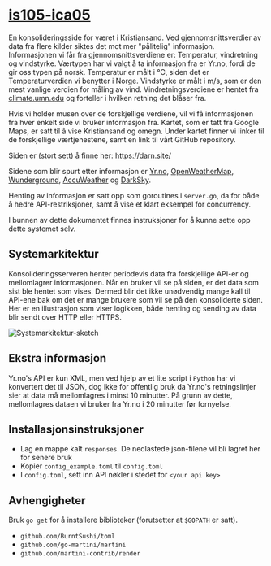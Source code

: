# [is105-ica05](https://darn.site/)

En konsolideringsside for været i Kristiansand. Ved gjennomsnittsverdier av data fra flere kilder siktes det mot mer "pålitelig" informasjon.
Informasjonen vi får fra gjennomsnittsverdiene er: Temperatur, vindretning og vindstyrke.
Værtypen har vi valgt å ta informasjon fra er Yr.no, fordi de gir oss typen på norsk.
Temperatur er målt i °C, siden det er Temperaturverdien vi benytter i Norge.
Vindstyrke er målt i m/s, som er den mest vanlige verdien for måling av vind.
Vindretningsverdiene er hentet fra [climate.umn.edu](http://climate.umn.edu/snow_fence/components/winddirectionanddegreeswithouttable3.htm)
og forteller i hvilken retning det blåser fra.

Hvis vi holder musen over de forskjellige verdiene, vil vi få informasjonen fra hver enkelt side vi bruker informasjon fra.
Kartet, som er tatt fra Google Maps, er satt til å vise Kristiansand og omegn.
Under kartet finner vi linker til de forskjellige værtjenestene, samt en link til
vårt GitHub repository.

Siden er (stort sett) å finne her: https://darn.site/

Sidene som blir spurt etter informasjon er [Yr.no](http://yr.no/), [OpenWeatherMap](http://openweathermap.org/), [Wunderground](https://www.wunderground.com/), [AccuWeather](http://www.accuweather.com/) og [DarkSky](https://darksky.net/app/).

Henting av informasjon er satt opp som goroutines i `server.go`, da for både å hedre API-restriksjoner, samt å vise et klart eksempel for concurrency.

I bunnen av dette dokumentet finnes instruksjoner for å kunne sette opp dette systemet selv.

## Systemarkitektur

Konsolideringsserveren henter periodevis data fra forskjellige API-er og mellomlagrer informasjonen. Når en bruker vil se på siden, er det data som sist ble hentet som vises.
Dermed blir det ikke unødvendig mange kall til API-ene bak om det er mange brukere som vil se på den konsoliderte siden.
Her er en illustrasjon som viser logikken, både henting og sending av data blir sendt over HTTP eller HTTPS.

![Systemarkitektur-sketch](https://raw.githubusercontent.com/crippling-depression/is105-ica05/master/assets/system-arch-sketch.png)


## Ekstra informasjon

Yr.no's API er kun XML, men ved hjelp av et lite script i `Python` har vi konvertert det til
JSON, dog ikke for offentlig bruk da Yr.no's retningslinjer sier at data må mellomlagres i minst 10 minutter.
På grunn av dette, mellomlagres dataen vi bruker fra Yr.no i 20 minutter før fornyelse.

## Installasjonsinstruksjoner

* Lag en mappe kalt `responses`. De nedlastede json-filene vil bli lagret her for senere bruk
* Kopier `config_example.toml` til `config.toml`
* I `config.toml`, sett inn API nøkler i stedet for `<your api key>`

## Avhengigheter

Bruk `go get` for å installere biblioteker (forutsetter at `$GOPATH` er satt).

* `github.com/BurntSushi/toml`
* `github.com/go-martini/martini`
* `github.com/martini-contrib/render`

